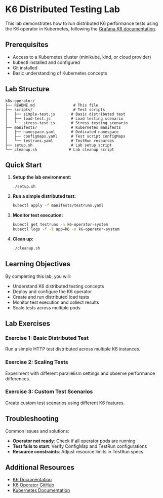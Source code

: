 # K6 Distributed Testing Lab

This lab demonstrates how to run distributed K6 performance tests using the K6 operator in Kubernetes, following the [Grafana K6 documentation](https://grafana.com/docs/k6/latest/testing-guides/running-distributed-tests/).

## Prerequisites

- Access to a Kubernetes cluster (minikube, kind, or cloud provider)
- kubectl installed and configured
- Git installed
- Basic understanding of Kubernetes concepts

## Lab Structure

```
k8s-operator/
├── README.md                 # This file
├── scripts/                  # Test scripts
│   ├── simple-test.js       # Basic distributed test
│   ├── load-test.js         # Load testing scenario
│   └── stress-test.js       # Stress testing scenario
├── manifests/               # Kubernetes manifests
│   ├── namespace.yaml       # Dedicated namespace
│   ├── configmaps.yaml      # Test script ConfigMaps
│   └── testruns.yaml        # TestRun resources
├── setup.sh                 # Lab setup script
└── cleanup.sh              # Lab cleanup script
```

## Quick Start

1. **Setup the lab environment:**
   ```bash
   ./setup.sh
   ```

2. **Run a simple distributed test:**
   ```bash
   kubectl apply -f manifests/testruns.yaml
   ```

3. **Monitor test execution:**
   ```bash
   kubectl get testruns -n k6-operator-system
   kubectl logs -f -l app=k6 -n k6-operator-system
   ```

4. **Clean up:**
   ```bash
   ./cleanup.sh
   ```

## Learning Objectives

By completing this lab, you will:
- Understand K6 distributed testing concepts
- Deploy and configure the K6 operator
- Create and run distributed load tests
- Monitor test execution and collect results
- Scale tests across multiple pods

## Lab Exercises

### Exercise 1: Basic Distributed Test
Run a simple HTTP test distributed across multiple K6 instances.

### Exercise 2: Scaling Tests
Experiment with different parallelism settings and observe performance differences.

### Exercise 3: Custom Test Scenarios
Create custom test scenarios using different K6 features.

## Troubleshooting

Common issues and solutions:
- **Operator not ready**: Check if all operator pods are running
- **Test fails to start**: Verify ConfigMap and TestRun configurations
- **Resource constraints**: Adjust resource limits in TestRun specs

## Additional Resources

- [K6 Documentation](https://k6.io/docs/)
- [K6 Operator GitHub](https://github.com/grafana/k6-operator)
- [Kubernetes Documentation](https://kubernetes.io/docs/)